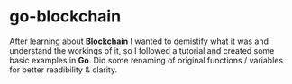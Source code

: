 # go-blockchain

After learning about **Blockchain** I wanted to demistify what it was and understand the workings of it, so I followed a tutorial and created some basic examples in **Go**. Did some renaming of original functions / variables for better readibility & clarity.
